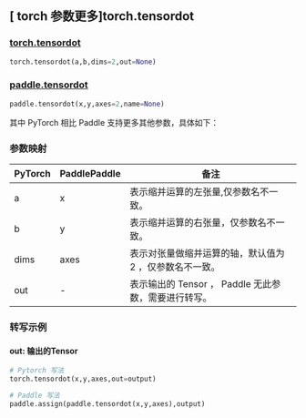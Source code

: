 ## [ torch 参数更多]torch.tensordot

### [torch.tensordot](https://pytorch.org/docs/1.13/generated/torch.tensordot.html?highlight=tensordot#torch.tensordot)

```python
torch.tensordot(a,b,dims=2,out=None)
```

### [paddle.tensordot](https://www.paddlepaddle.org.cn/documentation/docs/zh/api/paddle/tensordot_cn.html)

```python
paddle.tensordot(x,y,axes=2,name=None)
```

其中 PyTorch 相比 Paddle 支持更多其他参数，具体如下：

### 参数映射
| PyTorch | PaddlePaddle | 备注 |
| ------- | ------- | ------- |
| a | x | 表示缩并运算的左张量,仅参数名不一致。 |
| b | y | 表示缩并运算的右张量，仅参数名不一致。 |
| dims | axes | 表示对张量做缩并运算的轴，默认值为 2 ，仅参数名不一致。 |
| out | - | 表示输出的 Tensor ， Paddle 无此参数，需要进行转写。 |

### 转写示例

#### out: 输出的Tensor

```python
# Pytorch 写法
torch.tensordot(x,y,axes,out=output)

# Paddle 写法
paddle.assign(paddle.tensordot(x,y,axes),output)
```
